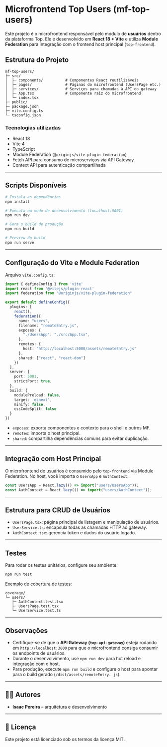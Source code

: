 # Microfrontend Top Users (mf-top-users)

Este projeto é o microfrontend responsável pelo módulo de **usuários** dentro da plataforma Top. Ele é desenvolvido 
em **React 18 + Vite** e utiliza **Module Federation** para integração com o frontend host principal (`top-frontend`).

## Estrutura do Projeto

```
mf-top-users/
├─ src/
│  ├─ components/          # Componentes React reutilizáveis
│  ├─ pages/               # Páginas do microfrontend (UsersPage etc.)
│  ├─ services/            # Serviços para chamadas à API do gateway
│  ├─ App.tsx              # Componente raiz do microfrontend
│  └─ index.tsx
├─ public/
├─ package.json
├─ vite.config.ts
└─ tsconfig.json
```

### Tecnologias utilizadas

* React 18
* Vite 4
* TypeScript
* Module Federation (`@originjs/vite-plugin-federation`)
* Fetch API para consumo de microserviços via API Gateway
* Context API para autenticação compartilhada

---

## Scripts Disponíveis

```bash
# Instala as dependências
npm install

# Executa em modo de desenvolvimento (localhost:5001)
npm run dev

# Gera o build de produção
npm run build

# Preview do build
npm run serve
```

---

## Configuração do Vite e Module Federation

Arquivo `vite.config.ts`:

```ts
import { defineConfig } from 'vite'
import react from '@vitejs/plugin-react'
import federation from "@originjs/vite-plugin-federation"

export default defineConfig({
  plugins: [
    react(),
    federation({
      name: "users",
      filename: "remoteEntry.js",
      exposes: {
        "./UsersApp": "./src/App.tsx",
      },
      remotes: {
        host: "http://localhost:5000/assets/remoteEntry.js"
      },
      shared: ["react", "react-dom"]
    })
  ],
  server: {
    port: 5001,
    strictPort: true,
  },
  build: {
    modulePreload: false,
    target: 'esnext',
    minify: false,
    cssCodeSplit: false
  }
})
```

* `exposes`: exporta componentes e contexto para o shell e outros MF.
* `remotes`: importa o host principal.
* `shared`: compartilha dependências comuns para evitar duplicação.

---

## Integração com Host Principal

O microfrontend de usuários é consumido pelo `top-frontend` via Module Federation. No host, você importa o `UsersApp` e 
`AuthContext`:

```ts
const UsersApp = React.lazy(() => import("users/UsersApp"));
const AuthContext = React.lazy(() => import("users/AuthContext"));
```

---

## Estrutura para CRUD de Usuários

* `UsersPage.tsx`: página principal de listagem e manipulação de usuários.
* `UserService.ts`: encapsula todas as chamadas HTTP ao gateway.
* `AuthContext.tsx`: gerencia token e dados do usuário logado.

---

## Testes

Para rodar os testes unitários, configure seu ambiente:

```bash
npm run test
```

Exemplo de cobertura de testes:

```
coverage/
└─ users/
   ├─ AuthContext.test.tsx
   ├─ UsersPage.test.tsx
   └─ UserService.test.ts
```

---

## Observações

* Certifique-se de que o **API Gateway (`top-api-gateway`)** esteja rodando em `http://localhost:3000` para que o microfrontend consiga consumir os endpoints de usuários.
* Durante o desenvolvimento, use `npm run dev` para hot reload e integração com o host.
* Para produção, execute `npm run build` e configure o host para apontar para o build gerado (`/dist/assets/remoteEntry.
js`).

---

## 👨‍💻 Autores

- **Isaac Pereira** – arquitetura e desenvolvimento

---

## 📜 Licença

Este projeto está licenciado sob os termos da licença MIT.
